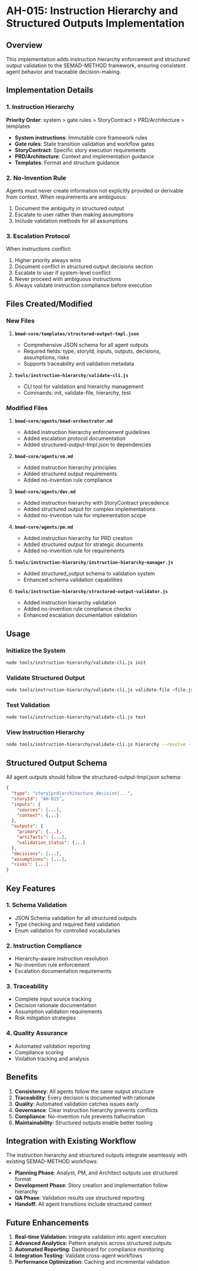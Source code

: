 # AH-015: Instruction Hierarchy and Structured Outputs Implementation

## Overview

This implementation adds instruction hierarchy enforcement and structured output validation to the SEMAD-METHOD framework, ensuring consistent agent behavior and traceable decision-making.

## Implementation Details

### 1. Instruction Hierarchy

**Priority Order**: system > gate rules > StoryContract > PRD/Architecture > templates

- **System instructions**: Immutable core framework rules
- **Gate rules**: State transition validation and workflow gates
- **StoryContract**: Specific story execution requirements
- **PRD/Architecture**: Context and implementation guidance
- **Templates**: Format and structure guidance

### 2. No-Invention Rule

Agents must never create information not explicitly provided or derivable from context. When requirements are ambiguous:
1. Document the ambiguity in structured output
2. Escalate to user rather than making assumptions
3. Include validation methods for all assumptions

### 3. Escalation Protocol

When instructions conflict:
1. Higher priority always wins
2. Document conflict in structured output decisions section
3. Escalate to user if system-level conflict
4. Never proceed with ambiguous instructions
5. Always validate instruction compliance before execution

## Files Created/Modified

### New Files

1. **`bmad-core/templates/structured-output-tmpl.json`**
   - Comprehensive JSON schema for all agent outputs
   - Required fields: type, storyId, inputs, outputs, decisions, assumptions, risks
   - Supports traceability and validation metadata

2. **`tools/instruction-hierarchy/validate-cli.js`**
   - CLI tool for validation and hierarchy management
   - Commands: init, validate-file, hierarchy, test

### Modified Files

1. **`bmad-core/agents/bmad-orchestrator.md`**
   - Added instruction hierarchy enforcement guidelines
   - Added escalation protocol documentation
   - Added structured-output-tmpl.json to dependencies

2. **`bmad-core/agents/sm.md`**
   - Added instruction hierarchy principles
   - Added structured output requirements
   - Added no-invention rule compliance

3. **`bmad-core/agents/dev.md`**
   - Added instruction hierarchy with StoryContract precedence
   - Added structured output for complex implementations
   - Added no-invention rule for implementation scope

4. **`bmad-core/agents/pm.md`**
   - Added instruction hierarchy for PRD creation
   - Added structured output for strategic documents
   - Added no-invention rule for requirements

5. **`tools/instruction-hierarchy/instruction-hierarchy-manager.js`**
   - Added structured_output schema to validation system
   - Enhanced schema validation capabilities

6. **`tools/instruction-hierarchy/structured-output-validator.js`**
   - Added instruction hierarchy validation
   - Added no-invention rule compliance checks
   - Enhanced escalation documentation validation

## Usage

### Initialize the System

```bash
node tools/instruction-hierarchy/validate-cli.js init
```

### Validate Structured Output

```bash
node tools/instruction-hierarchy/validate-cli.js validate-file <file.json>
```

### Test Validation

```bash
node tools/instruction-hierarchy/validate-cli.js test
```

### View Instruction Hierarchy

```bash
node tools/instruction-hierarchy/validate-cli.js hierarchy --resolve --agent sm
```

## Structured Output Schema

All agent outputs should follow the structured-output-tmpl.json schema:

```json
{
  "type": "story|prd|architecture_decision|...",
  "storyId": "AH-015",
  "inputs": {
    "sources": [...],
    "context": {...}
  },
  "outputs": {
    "primary": {...},
    "artifacts": [...],
    "validation_status": {...}
  },
  "decisions": [...],
  "assumptions": [...],
  "risks": [...]
}
```

## Key Features

### 1. Schema Validation
- JSON Schema validation for all structured outputs
- Type checking and required field validation
- Enum validation for controlled vocabularies

### 2. Instruction Compliance
- Hierarchy-aware instruction resolution
- No-invention rule enforcement
- Escalation documentation requirements

### 3. Traceability
- Complete input source tracking
- Decision rationale documentation
- Assumption validation requirements
- Risk mitigation strategies

### 4. Quality Assurance
- Automated validation reporting
- Compliance scoring
- Violation tracking and analysis

## Benefits

1. **Consistency**: All agents follow the same output structure
2. **Traceability**: Every decision is documented with rationale
3. **Quality**: Automated validation catches issues early
4. **Governance**: Clear instruction hierarchy prevents conflicts
5. **Compliance**: No-invention rule prevents hallucination
6. **Maintainability**: Structured outputs enable better tooling

## Integration with Existing Workflow

The instruction hierarchy and structured outputs integrate seamlessly with existing SEMAD-METHOD workflows:

- **Planning Phase**: Analyst, PM, and Architect outputs use structured format
- **Development Phase**: Story creation and implementation follow hierarchy
- **QA Phase**: Validation results use structured reporting
- **Handoff**: All agent transitions include structured context

## Future Enhancements

1. **Real-time Validation**: Integrate validation into agent execution
2. **Advanced Analytics**: Pattern analysis across structured outputs
3. **Automated Reporting**: Dashboard for compliance monitoring
4. **Integration Testing**: Validate cross-agent workflows
5. **Performance Optimization**: Caching and incremental validation